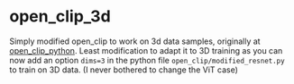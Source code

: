 # open_clip_3d
Simply modified open_clip to work on 3d data samples, originally at [open_clip_python](https://github.com/mlfoundations/open_clip). Least modification to adapt it to 3D training as you can now add an option `dims=3` in the python file `open_clip/modified_resnet.py` to train on 3D data. (I never bothered to change the ViT case)
